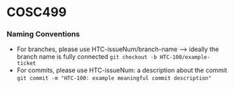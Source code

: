 # COSC499

### Naming Conventions

 - For branches, please use HTC-issueNum/branch-name --> ideally the branch name is fully connected
 `git checkout -b HTC-100/example-ticket`
 - For commits, please use HTC-issueNum: a description about the commit
 `git commit -m "HTC-100: example meaningful commit description"`